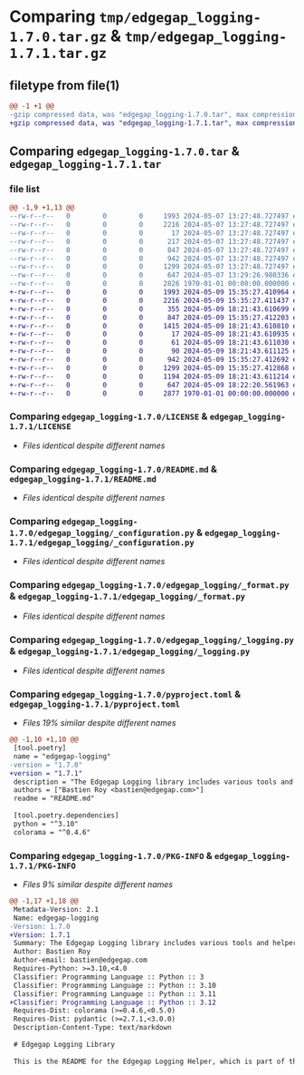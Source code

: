 # Comparing `tmp/edgegap_logging-1.7.0.tar.gz` & `tmp/edgegap_logging-1.7.1.tar.gz`

## filetype from file(1)

```diff
@@ -1 +1 @@
-gzip compressed data, was "edgegap_logging-1.7.0.tar", max compression
+gzip compressed data, was "edgegap_logging-1.7.1.tar", max compression
```

## Comparing `edgegap_logging-1.7.0.tar` & `edgegap_logging-1.7.1.tar`

### file list

```diff
@@ -1,9 +1,13 @@
--rw-r--r--   0        0        0     1993 2024-05-07 13:27:48.727497 edgegap_logging-1.7.0/LICENSE
--rw-r--r--   0        0        0     2216 2024-05-07 13:27:48.727497 edgegap_logging-1.7.0/README.md
--rw-r--r--   0        0        0       17 2024-05-07 13:27:48.727497 edgegap_logging-1.7.0/edgegap_logging/BUILD
--rw-r--r--   0        0        0      217 2024-05-07 13:27:48.727497 edgegap_logging-1.7.0/edgegap_logging/__init__.py
--rw-r--r--   0        0        0      847 2024-05-07 13:27:48.727497 edgegap_logging-1.7.0/edgegap_logging/_configuration.py
--rw-r--r--   0        0        0      942 2024-05-07 13:27:48.727497 edgegap_logging-1.7.0/edgegap_logging/_format.py
--rw-r--r--   0        0        0     1299 2024-05-07 13:27:48.727497 edgegap_logging-1.7.0/edgegap_logging/_logging.py
--rw-r--r--   0        0        0      647 2024-05-07 13:29:26.980336 edgegap_logging-1.7.0/pyproject.toml
--rw-r--r--   0        0        0     2826 1970-01-01 00:00:00.000000 edgegap_logging-1.7.0/PKG-INFO
+-rw-r--r--   0        0        0     1993 2024-05-09 15:35:27.410964 edgegap_logging-1.7.1/LICENSE
+-rw-r--r--   0        0        0     2216 2024-05-09 15:35:27.411437 edgegap_logging-1.7.1/README.md
+-rw-r--r--   0        0        0      355 2024-05-09 18:21:43.610699 edgegap_logging-1.7.1/edgegap_logging/__init__.py
+-rw-r--r--   0        0        0      847 2024-05-09 15:35:27.412203 edgegap_logging-1.7.1/edgegap_logging/_configuration.py
+-rw-r--r--   0        0        0     1415 2024-05-09 18:21:43.610810 edgegap_logging-1.7.1/edgegap_logging/_context_logger.py
+-rw-r--r--   0        0        0       17 2024-05-09 18:21:43.610935 edgegap_logging-1.7.1/edgegap_logging/_contexts/BUILD
+-rw-r--r--   0        0        0       61 2024-05-09 18:21:43.611030 edgegap_logging-1.7.1/edgegap_logging/_contexts/__init__.py
+-rw-r--r--   0        0        0       90 2024-05-09 18:21:43.611125 edgegap_logging-1.7.1/edgegap_logging/_contexts/_contexts.py
+-rw-r--r--   0        0        0      942 2024-05-09 15:35:27.412692 edgegap_logging-1.7.1/edgegap_logging/_format.py
+-rw-r--r--   0        0        0     1299 2024-05-09 15:35:27.412868 edgegap_logging-1.7.1/edgegap_logging/_logging.py
+-rw-r--r--   0        0        0     1194 2024-05-09 18:21:43.611214 edgegap_logging-1.7.1/edgegap_logging/_v1_context_logger.py
+-rw-r--r--   0        0        0      647 2024-05-09 18:22:20.561963 edgegap_logging-1.7.1/pyproject.toml
+-rw-r--r--   0        0        0     2877 1970-01-01 00:00:00.000000 edgegap_logging-1.7.1/PKG-INFO
```

### Comparing `edgegap_logging-1.7.0/LICENSE` & `edgegap_logging-1.7.1/LICENSE`

 * *Files identical despite different names*

### Comparing `edgegap_logging-1.7.0/README.md` & `edgegap_logging-1.7.1/README.md`

 * *Files identical despite different names*

### Comparing `edgegap_logging-1.7.0/edgegap_logging/_configuration.py` & `edgegap_logging-1.7.1/edgegap_logging/_configuration.py`

 * *Files identical despite different names*

### Comparing `edgegap_logging-1.7.0/edgegap_logging/_format.py` & `edgegap_logging-1.7.1/edgegap_logging/_format.py`

 * *Files identical despite different names*

### Comparing `edgegap_logging-1.7.0/edgegap_logging/_logging.py` & `edgegap_logging-1.7.1/edgegap_logging/_logging.py`

 * *Files identical despite different names*

### Comparing `edgegap_logging-1.7.0/pyproject.toml` & `edgegap_logging-1.7.1/pyproject.toml`

 * *Files 19% similar despite different names*

```diff
@@ -1,10 +1,10 @@
 [tool.poetry]
 name = "edgegap-logging"
-version = "1.7.0"
+version = "1.7.1"
 description = "The Edgegap Logging library includes various tools and helpers for interacting with Standard Logging Formatter and Colored Logs. It is designed for use within the Edgegap organization."
 authors = ["Bastien Roy <bastien@edgegap.com>"]
 readme = "README.md"
 
 [tool.poetry.dependencies]
 python = "^3.10"
 colorama = "^0.4.6"
```

### Comparing `edgegap_logging-1.7.0/PKG-INFO` & `edgegap_logging-1.7.1/PKG-INFO`

 * *Files 9% similar despite different names*

```diff
@@ -1,17 +1,18 @@
 Metadata-Version: 2.1
 Name: edgegap-logging
-Version: 1.7.0
+Version: 1.7.1
 Summary: The Edgegap Logging library includes various tools and helpers for interacting with Standard Logging Formatter and Colored Logs. It is designed for use within the Edgegap organization.
 Author: Bastien Roy
 Author-email: bastien@edgegap.com
 Requires-Python: >=3.10,<4.0
 Classifier: Programming Language :: Python :: 3
 Classifier: Programming Language :: Python :: 3.10
 Classifier: Programming Language :: Python :: 3.11
+Classifier: Programming Language :: Python :: 3.12
 Requires-Dist: colorama (>=0.4.6,<0.5.0)
 Requires-Dist: pydantic (>=2.7.1,<3.0.0)
 Description-Content-Type: text/markdown
 
 # Edgegap Logging Library
 
 This is the README for the Edgegap Logging Helper, which is part of the Edgegap suite of helpers.
```

